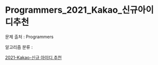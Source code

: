 # Programmers_2021_Kakao_신규아이디추천
문제 출처 : Programmers

알고리즘 분류 : 

[2021-Kakao-신규 아이디 추천](https://programmers.co.kr/learn/courses/30/lessons/72410)